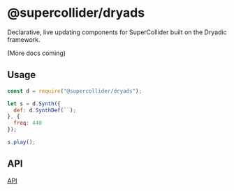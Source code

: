 # @supercollider/dryads

Declarative, live updating components for SuperCollider built on the Dryadic framework.

(More docs coming)



## Usage

```js
const d = require("@supercollider/dryads");

let s = d.Synth({
  def: d.SynthDef(``);
}, {
  freq: 440
});

s.play();
```

## API

[API](/packages/docs/index.html)
